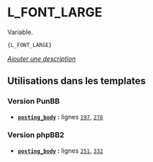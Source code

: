 # L_FONT_LARGE


Variable.

```html
{L_FONT_LARGE}
```

[*Ajouter une description*](https://fa-tvars.appspot.com/var/L_FONT_LARGE)

## Utilisations dans les templates

### Version PunBB
* __[`posting_body`](../tpl/var/punbb/posting_body.md#readme) :__ lignes [`197`](../tpl/src/punbb/posting_body.tpl#L197), [`278`](../tpl/src/punbb/posting_body.tpl#L278)

### Version phpBB2
* __[`posting_body`](../tpl/var/subsilver/posting_body.md#readme) :__ lignes [`251`](../tpl/src/subsilver/posting_body.tpl#L251), [`332`](../tpl/src/subsilver/posting_body.tpl#L332)
